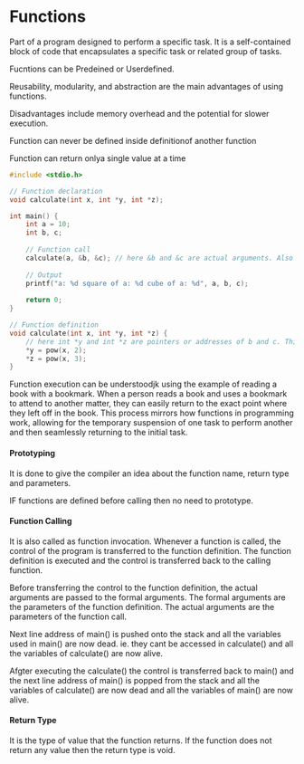 # Functions

Part of a program designed to perform a specific task. It is a self-contained block of code that encapsulates a specific task or related group of tasks.

Fucntions can be Predeined or Userdefined.

Reusability, modularity, and abstraction are the main advantages of using functions.

Disadvantages include  memory overhead and the potential for slower execution.

Function can never be defined inside definitionof another function

Function can return onlya  single value at a time

```C
#include <stdio.h>

// Function declaration
void calculate(int x, int *y, int *z);

int main() {
    int a = 10;
    int b, c;
    
    // Function call
    calculate(a, &b, &c); // here &b and &c are actual arguments. Also known as call by reference.
    
    // Output
    printf("a: %d square of a: %d cube of a: %d", a, b, c);
    
    return 0;
}

// Function definition
void calculate(int x, int *y, int *z) {
    // here int *y and int *z are pointers or addresses of b and c. This is also known as call as formal arguments.
    *y = pow(x, 2);
    *z = pow(x, 3);
}
```

Function execution can be understoodjk using the example of reading a book with a bookmark. When a person reads a book and uses a bookmark to attend to another matter, they can easily return to the exact point where they left off in the book. This process mirrors how functions in programming work, allowing for the temporary suspension of one task to perform another and then seamlessly returning to the initial task.


#### Prototyping

It is done to give the compiler an idea about the function name, return type and parameters.

IF functions are defined before calling then no need to prototype.

#### Function Calling

It is also called as function invocation. Whenever a function is called, the control of the program is transferred to the function definition. The function definition is executed and the control is transferred back to the calling function.

Before transferring the control to the function definition, the actual arguments are passed to the formal arguments. The formal arguments are the parameters of the function definition. The actual arguments are the parameters of the function call.

Next line address of main() is pushed onto the stack and all the variables used in main() are now dead. ie. they cant be accessed in calculate() and all the variables of calculate() are now alive.

Afgter executing the calculate() the control is transferred back to main() and the next line address of main() is popped from the stack and all the variables of calculate() are now dead and all the variables of main() are now alive.

#### Return Type
 
It is the type of value that the function returns. If the function does not return any value then the return type is void.

